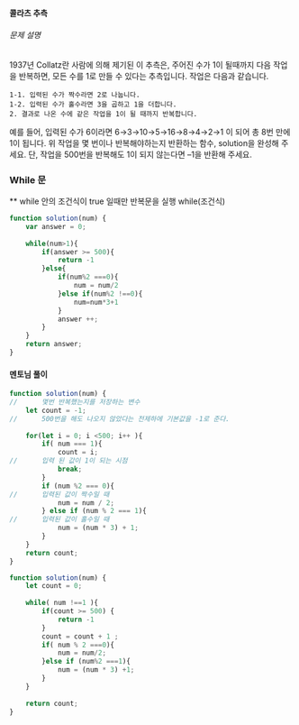 #### 콜라츠 추측

###### 문제 설명

1937년 Collatz란 사람에 의해 제기된 이 추측은, 주어진 수가 1이 될때까지 다음 작업을 반복하면, 모든 수를 1로 만들 수 있다는 추측입니다. 작업은 다음과 같습니다.

```
1-1. 입력된 수가 짝수라면 2로 나눕니다. 
1-2. 입력된 수가 홀수라면 3을 곱하고 1을 더합니다.
2. 결과로 나온 수에 같은 작업을 1이 될 때까지 반복합니다.
```

예를 들어, 입력된 수가 6이라면 6→3→10→5→16→8→4→2→1 이 되어 총 8번 만에 1이 됩니다. 위 작업을 몇 번이나 반복해야하는지 반환하는 함수, solution을 완성해 주세요. 단, 작업을 500번을 반복해도 1이 되지 않는다면 –1을 반환해 주세요.



### While 문

** while 안의 조건식이 true 일때만 반복문을 실행
    while(조건식)



```javascript
function solution(num) {
    var answer = 0;
    
    while(num>1){
        if(answer >= 500){
            return -1
        }else{
            if(num%2 ===0){
                num = num/2
            }else if(num%2 !==0){
                num=num*3+1
            }
            answer ++;
        }
    }
    return answer;
}
```

#### 멘토님 풀이

```javascript
function solution(num) {
//      몇번 반복했는지를 저장하는 변수
    let count = -1; 
//      500번을 해도 나오지 않았다는 전제하에 기본값을 -1로 준다.
    
    for(let i = 0; i <500; i++ ){
        if( num === 1){
            count = i;
//      입력 된 값이 1이 되는 시점
            break;
        }
        if (num %2 === 0){
//      입력된 값이 짝수일 때
            num = num / 2;
        } else if (num % 2 === 1){
//      입력된 값이 홀수일 때
            num = (num * 3) + 1;
        }
    }
    return count;
}
```

```javascript
function solution(num) {
    let count = 0;
    
    while( num !==1 ){
        if(count >= 500) {
            return -1
        }
        count = count + 1 ;
        if( num % 2 ===0){
            num = num/2;
        }else if (num%2 ===1){
            num = (num * 3) +1;
        }
    }
    
    return count;
}
```



